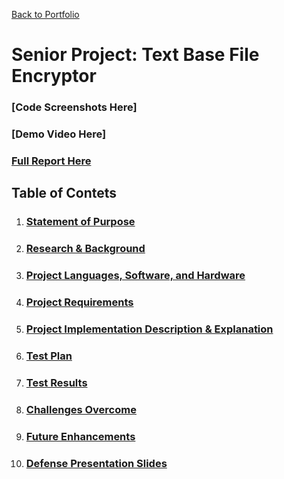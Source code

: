 [Back to Portfolio](./)

Senior Project: Text Base File Encryptor
===============

### [Code Screenshots Here]

### [Demo Video Here]

### [Full Report Here](fullReport.md)

Table of Contets
----------------
1. ### [Statement of Purpose](sop.md)
2. ### [Research & Background](researchBackground.md)
3. ### [Project Languages, Software, and Hardware](languagesSoftwareHardware.md)
4. ### [Project Requirements](projectRequirements.md)
5. ### [Project Implementation Description & Explanation](implementationDesignExplanation.md)
6. ### [Test Plan](testPlan.md)
7. ### [Test Results](testResults.md)
8. ### [Challenges Overcome](challengesOvercome.md)
9. ### [Future Enhancements](futureEnhancements.md)
10. ### [Defense Presentation Slides](defensePresentationSlides.md)
